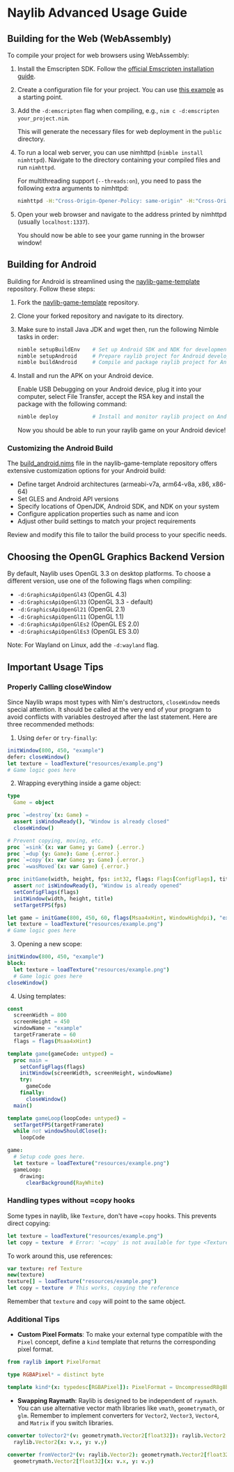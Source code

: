 # Naylib Advanced Usage Guide

## Building for the Web (WebAssembly)

To compile your project for web browsers using WebAssembly:

1. Install the Emscripten SDK. Follow the [official Emscripten installation guide](https://emscripten.org/docs/getting_started/downloads.html).

2. Create a configuration file for your project. You can use [this example](tests/basic_window_web.nims)
   as a starting point.

3. Add the `-d:emscripten` flag when compiling, e.g., `nim c -d:emscripten your_project.nim`.

   This will generate the necessary files for web deployment in the `public` directory.

4. To run a local web server, you can use nimhttpd (`nimble install nimhttpd`). Navigate to the
   directory containing your compiled files and run `nimhttpd`.

   For multithreading support (`--threads:on`), you need to pass the following extra arguments to nimhttpd:

   ```bash
   nimhttpd -H:"Cross-Origin-Opener-Policy: same-origin" -H:"Cross-Origin-Embedder-Policy: require-corp"
   ```

5. Open your web browser and navigate to the address printed by nimhttpd (usually `localhost:1337`).

   You should now be able to see your game running in the browser window!

## Building for Android

Building for Android is streamlined using the [naylib-game-template](https://github.com/planetis-m/naylib-game-template) repository. Follow these steps:

1. Fork the [naylib-game-template](https://github.com/planetis-m/naylib-game-template) repository.

2. Clone your forked repository and navigate to its directory.

3. Make sure to install Java JDK and wget then, run the following Nimble tasks in order:

   ```bash
   nimble setupBuildEnv    # Set up Android SDK and NDK for development
   nimble setupAndroid     # Prepare raylib project for Android development
   nimble buildAndroid     # Compile and package raylib project for Android
   ```

4. Install and run the APK on your Android device.

   Enable USB Debugging on your Android device, plug it into your computer, select File Transfer,
   accept the RSA key and install the package with the following command:

   ```bash
   nimble deploy           # Install and monitor raylib project on Android device/emulator
   ```

   Now you should be able to run your raylib game on your Android device!

### Customizing the Android Build

The [build_android.nims](https://github.com/planetis-m/naylib-game-template/blob/master/build_android.nims#L31-L65) file in the naylib-game-template repository offers extensive customization options for your Android build:

- Define target Android architectures (armeabi-v7a, arm64-v8a, x86, x86-64)
- Set GLES and Android API versions
- Specify locations of OpenJDK, Android SDK, and NDK on your system
- Configure application properties such as name and icon
- Adjust other build settings to match your project requirements

Review and modify this file to tailor the build process to your specific needs.

## Choosing the OpenGL Graphics Backend Version

By default, Naylib uses OpenGL 3.3 on desktop platforms. To choose a different version, use one of the following flags when compiling:

- `-d:GraphicsApiOpenGl43` (OpenGL 4.3)
- `-d:GraphicsApiOpenGl33` (OpenGL 3.3 - default)
- `-d:GraphicsApiOpenGl21` (OpenGL 2.1)
- `-d:GraphicsApiOpenGl11` (OpenGL 1.1)
- `-d:GraphicsApiOpenGlEs2` (OpenGL ES 2.0)
- `-d:GraphicsApiOpenGlEs3` (OpenGL ES 3.0)

Note: For Wayland on Linux, add the `-d:wayland` flag.

## Important Usage Tips

### Properly Calling closeWindow

Since Naylib wraps most types with Nim's destructors, `closeWindow` needs special attention. It should be called at the very end of your program to avoid conflicts with variables destroyed after the last statement. Here are three recommended methods:

1. Using `defer` or `try-finally`:

```nim
initWindow(800, 450, "example")
defer: closeWindow()
let texture = loadTexture("resources/example.png")
# Game logic goes here
```

2. Wrapping everything inside a game object:

```nim
type
  Game = object

proc `=destroy`(x: Game) =
  assert isWindowReady(), "Window is already closed"
  closeWindow()

# Prevent copying, moving, etc.
proc `=sink`(x: var Game; y: Game) {.error.}
proc `=dup`(y: Game): Game {.error.}
proc `=copy`(x: var Game; y: Game) {.error.}
proc `=wasMoved`(x: var Game) {.error.}

proc initGame(width, height, fps: int32, flags: Flags[ConfigFlags], title: string): Game =
  assert not isWindowReady(), "Window is already opened"
  setConfigFlags(flags)
  initWindow(width, height, title)
  setTargetFPS(fps)

let game = initGame(800, 450, 60, flags(Msaa4xHint, WindowHighdpi), "example")
let texture = loadTexture("resources/example.png")
# Game logic goes here
```

3. Opening a new scope:

```nim
initWindow(800, 450, "example")
block:
  let texture = loadTexture("resources/example.png")
  # Game logic goes here
closeWindow()
```

4. Using templates:

```nim
const
  screenWidth = 800
  screenHeight = 450
  windowName = "example"
  targetFramerate = 60
  flags = flags(Msaa4xHint)

template game(gameCode: untyped) =
  proc main =
    setConfigFlags(flags)
    initWindow(screenWidth, screenHeight, windowName)
    try:
      gameCode
    finally:
      closeWindow()
  main()

template gameLoop(loopCode: untyped) =
  setTargetFPS(targetFramerate)
  while not windowShouldClose():
    loopCode

game:
  # Setup code goes here.
  let texture = loadTexture("resources/example.png")
  gameLoop:
    drawing:
      clearBackground(RayWhite)
```

### Handling types without =copy hooks

Some types in naylib, like `Texture`, don't have `=copy` hooks. This prevents direct copying:

```nim
let texture = loadTexture("resources/example.png")
let copy = texture  # Error: '=copy' is not available for type <Texture>
```

To work around this, use references:

```nim
var texture: ref Texture
new(texture)
texture[] = loadTexture("resources/example.png")
let copy = texture  # This works, copying the reference
```

Remember that `texture` and `copy` will point to the same object.

### Additional Tips

- **Custom Pixel Formats**: To make your external type compatible with the `Pixel` concept, define a `kind` template that returns the corresponding pixel format.

```nim
from raylib import PixelFormat

type RGBAPixel* = distinct byte

template kind*(x: typedesc[RGBAPixel]): PixelFormat = UncompressedR8g8b8a8
```

- **Swapping Raymath**: Raylib is designed to be independent of `raymath`. You can use alternative vector math libraries like `vmath`, `geometrymath`, or `glm`. Remember to implement converters for `Vector2`, `Vector3`, `Vector4`, and `Matrix` if you switch libraries.

```nim
converter toVector2*(v: geometrymath.Vector2[float32]): raylib.Vector2 {.inline.} =
  raylib.Vector2(x: v.x, y: v.y)

converter fromVector2*(v: raylib.Vector2): geometrymath.Vector2[float32] {.inline.} =
  geometrymath.Vector2[float32](x: v.x, y: v.y)
```
